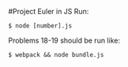#Project Euler in JS
Run:
```
$ node [number].js
```
Problems 18-19 should be run like:
```
$ webpack && node bundle.js
```
